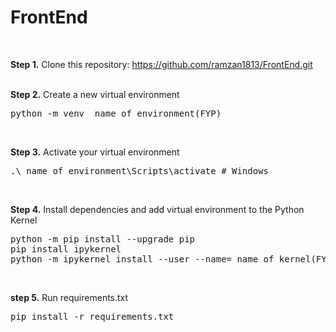 # FrontEnd

<br />

<b>Step 1.</b> Clone this repository: https://github.com/ramzan1813/FrontEnd.git
<br/><br/>

<b>Step 2.</b> Create a new virtual environment

<pre>
python -m venv _name_of_environment(FYP)
</pre>
<br/>

<b>Step 3.</b> Activate your virtual environment

<pre>
.\_name_of_environment\Scripts\activate # Windows 
</pre>
<br/>

<b>Step 4.</b> Install dependencies and add virtual environment to the Python Kernel

<pre>
python -m pip install --upgrade pip
pip install ipykernel
python -m ipykernel install --user --name=_name_of_kernel(FYP)
</pre>
<br/>

<b>step 5.</b> Run requirements.txt

<pre>
pip install -r requirements.txt
</pre>
